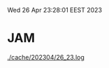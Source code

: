 Wed 26 Apr 23:28:01 EEST 2023
# JAM
<a href='./cache/202304/26_23.log'>./cache/202304/26_23.log</a>
